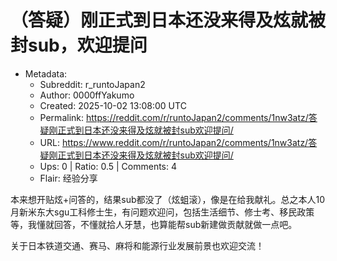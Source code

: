 # （答疑）刚正式到日本还没来得及炫就被封sub，欢迎提问

- Metadata:
  - Subreddit: r_runtoJapan2
  - Author: 0000ffYakumo
  - Created: 2025-10-02 13:08:00 UTC
  - Permalink: https://reddit.com/r/runtoJapan2/comments/1nw3atz/答疑刚正式到日本还没来得及炫就被封sub欢迎提问/
  - URL: https://www.reddit.com/r/runtoJapan2/comments/1nw3atz/答疑刚正式到日本还没来得及炫就被封sub欢迎提问/
  - Ups: 0 | Ratio: 0.5 | Comments: 4
  - Flair: 经验分享


本来想开贴炫+问答的，结果sub都没了（炫蛆滚），像是在给我献礼。总之本人10月新米东大sgu工科修士生，有问题欢迎问，包括生活细节、修士考、移民政策等，我懂就回答，不懂就拾人牙慧，也算能帮sub新建做贡献就做一点吧。

关于日本铁道交通、赛马、麻将和能源行业发展前景也欢迎交流！

